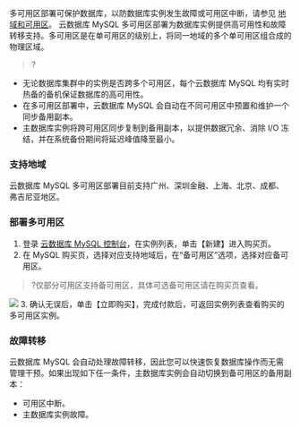 多可用区部署可保护数据库，以防数据库实例发生故障或可用区中断，请参见 [地域和可用区](https://cloud.tencent.com/document/product/236/8458)。
云数据库 MySQL 多可用区部署为数据库实例提供高可用性和故障转移支持。多可用区是在单可用区的级别上，将同一地域的多个单可用区组合成的物理区域。

>?
- 无论数据库集群中的实例是否跨多个可用区，每个云数据库 MySQL 均有实时热备的备机保证数据库的高可用性。
- 在多可用区部署中，云数据库 MySQL 会自动在不同可用区中预置和维护一个同步备用副本。
- 主数据库实例将跨可用区同步复制到备用副本，以提供数据冗余、消除 I/O 冻结，并在系统备份期间将延迟峰值降至最小。

### 支持地域
云数据库 MySQL 多可用区部署目前支持广州、深圳金融、上海、北京、成都、弗吉尼亚地区。

### 部署多可用区
1. 登录 [云数据库 MySQL 控制台](https://console.cloud.tencent.com/cdb/)，在实例列表，单击【新建】进入购买页。
2. 在 MySQL 购买页，选择对应支持地域后，在“备可用区”选项，选择对应备可用区。
>?仅部分可用区支持备可用区，具体可选备可用区请在购买页查看。
>
![](https://main.qcloudimg.com/raw/0488f1aa0de28fbf286871fbe381150f.png)
3. 确认无误后，单击【立即购买】，完成付款后，可返回实例列表查看购买的多可用区实例。

### 故障转移
云数据库 MySQL 会自动处理故障转移，因此您可以快速恢复数据库操作而无需管理干预。如果出现如下任一条件，主数据库实例会自动切换到备可用区的备用副本：
- 可用区中断。
- 主数据库实例故障。
